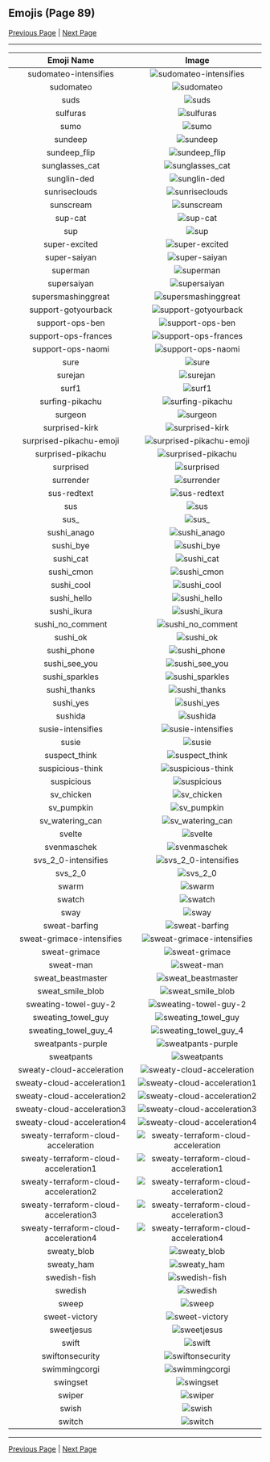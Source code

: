 
## Emojis (Page 89)

[Previous Page](/docs/hc/page-s-0088.md)
  | [Next Page](/docs/hc/page-s-0090.md)

<hr />

|Emoji Name|Image|
| :-: | :-: |
|sudomateo-intensifies| ![sudomateo-intensifies](/emojis/hc/sudomateo-intensifies.gif)|
|sudomateo| ![sudomateo](/emojis/hc/sudomateo.png)|
|suds| ![suds](/emojis/hc/suds.jpg)|
|sulfuras| ![sulfuras](/emojis/hc/sulfuras.png)|
|sumo| ![sumo](/emojis/hc/sumo.png)|
|sundeep| ![sundeep](/emojis/hc/sundeep.png)|
|sundeep_flip| ![sundeep_flip](/emojis/hc/sundeep_flip.gif)|
|sunglasses_cat| ![sunglasses_cat](/emojis/hc/sunglasses_cat.png)|
|sunglin-ded| ![sunglin-ded](/emojis/hc/sunglin-ded.gif)|
|sunriseclouds| ![sunriseclouds](/emojis/hc/sunriseclouds.png)|
|sunscream| ![sunscream](/emojis/hc/sunscream.png)|
|sup-cat| ![sup-cat](/emojis/hc/sup-cat.jpg)|
|sup| ![sup](/emojis/hc/sup.png)|
|super-excited| ![super-excited](/emojis/hc/super-excited.png)|
|super-saiyan| ![super-saiyan](/emojis/hc/super-saiyan.gif)|
|superman| ![superman](/emojis/hc/superman.jpg)|
|supersaiyan| ![supersaiyan](/emojis/hc/supersaiyan.gif)|
|supersmashinggreat| ![supersmashinggreat](/emojis/hc/supersmashinggreat.gif)|
|support-gotyourback| ![support-gotyourback](/emojis/hc/support-gotyourback.png)|
|support-ops-ben| ![support-ops-ben](/emojis/hc/support-ops-ben.jpg)|
|support-ops-frances| ![support-ops-frances](/emojis/hc/support-ops-frances.jpg)|
|support-ops-naomi| ![support-ops-naomi](/emojis/hc/support-ops-naomi.jpg)|
|sure| ![sure](/emojis/hc/sure.png)|
|surejan| ![surejan](/emojis/hc/surejan.jpg)|
|surf1| ![surf1](/emojis/hc/surf1.png)|
|surfing-pikachu| ![surfing-pikachu](/emojis/hc/surfing-pikachu.gif)|
|surgeon| ![surgeon](/emojis/hc/surgeon.png)|
|surprised-kirk| ![surprised-kirk](/emojis/hc/surprised-kirk.gif)|
|surprised-pikachu-emoji| ![surprised-pikachu-emoji](/emojis/hc/surprised-pikachu-emoji.png)|
|surprised-pikachu| ![surprised-pikachu](/emojis/hc/surprised-pikachu.png)|
|surprised| ![surprised](/emojis/hc/surprised.gif)|
|surrender| ![surrender](/emojis/hc/surrender.gif)|
|sus-redtext| ![sus-redtext](/emojis/hc/sus-redtext.png)|
|sus| ![sus](/emojis/hc/sus.jpg)|
|sus_| ![sus_](/emojis/hc/sus_.png)|
|sushi_anago| ![sushi_anago](/emojis/hc/sushi_anago.png)|
|sushi_bye| ![sushi_bye](/emojis/hc/sushi_bye.png)|
|sushi_cat| ![sushi_cat](/emojis/hc/sushi_cat.png)|
|sushi_cmon| ![sushi_cmon](/emojis/hc/sushi_cmon.png)|
|sushi_cool| ![sushi_cool](/emojis/hc/sushi_cool.png)|
|sushi_hello| ![sushi_hello](/emojis/hc/sushi_hello.png)|
|sushi_ikura| ![sushi_ikura](/emojis/hc/sushi_ikura.png)|
|sushi_no_comment| ![sushi_no_comment](/emojis/hc/sushi_no_comment.png)|
|sushi_ok| ![sushi_ok](/emojis/hc/sushi_ok.png)|
|sushi_phone| ![sushi_phone](/emojis/hc/sushi_phone.png)|
|sushi_see_you| ![sushi_see_you](/emojis/hc/sushi_see_you.png)|
|sushi_sparkles| ![sushi_sparkles](/emojis/hc/sushi_sparkles.png)|
|sushi_thanks| ![sushi_thanks](/emojis/hc/sushi_thanks.png)|
|sushi_yes| ![sushi_yes](/emojis/hc/sushi_yes.png)|
|sushida| ![sushida](/emojis/hc/sushida.png)|
|susie-intensifies| ![susie-intensifies](/emojis/hc/susie-intensifies.gif)|
|susie| ![susie](/emojis/hc/susie.png)|
|suspect_think| ![suspect_think](/emojis/hc/suspect_think.png)|
|suspicious-think| ![suspicious-think](/emojis/hc/suspicious-think.png)|
|suspicious| ![suspicious](/emojis/hc/suspicious.png)|
|sv_chicken| ![sv_chicken](/emojis/hc/sv_chicken.png)|
|sv_pumpkin| ![sv_pumpkin](/emojis/hc/sv_pumpkin.png)|
|sv_watering_can| ![sv_watering_can](/emojis/hc/sv_watering_can.png)|
|svelte| ![svelte](/emojis/hc/svelte.png)|
|svenmaschek| ![svenmaschek](/emojis/hc/svenmaschek.png)|
|svs_2_0-intensifies| ![svs_2_0-intensifies](/emojis/hc/svs_2_0-intensifies.gif)|
|svs_2_0| ![svs_2_0](/emojis/hc/svs_2_0.png)|
|swarm| ![swarm](/emojis/hc/swarm.png)|
|swatch| ![swatch](/emojis/hc/swatch.png)|
|sway| ![sway](/emojis/hc/sway.gif)|
|sweat-barfing| ![sweat-barfing](/emojis/hc/sweat-barfing.png)|
|sweat-grimace-intensifies| ![sweat-grimace-intensifies](/emojis/hc/sweat-grimace-intensifies.gif)|
|sweat-grimace| ![sweat-grimace](/emojis/hc/sweat-grimace.png)|
|sweat-man| ![sweat-man](/emojis/hc/sweat-man.png)|
|sweat_beastmaster| ![sweat_beastmaster](/emojis/hc/sweat_beastmaster.gif)|
|sweat_smile_blob| ![sweat_smile_blob](/emojis/hc/sweat_smile_blob.png)|
|sweating-towel-guy-2| ![sweating-towel-guy-2](/emojis/hc/sweating-towel-guy-2.png)|
|sweating_towel_guy| ![sweating_towel_guy](/emojis/hc/sweating_towel_guy.png)|
|sweating_towel_guy_4| ![sweating_towel_guy_4](/emojis/hc/sweating_towel_guy_4.gif)|
|sweatpants-purple| ![sweatpants-purple](/emojis/hc/sweatpants-purple.png)|
|sweatpants| ![sweatpants](/emojis/hc/sweatpants.png)|
|sweaty-cloud-acceleration| ![sweaty-cloud-acceleration](/emojis/hc/sweaty-cloud-acceleration.png)|
|sweaty-cloud-acceleration1| ![sweaty-cloud-acceleration1](/emojis/hc/sweaty-cloud-acceleration1.png)|
|sweaty-cloud-acceleration2| ![sweaty-cloud-acceleration2](/emojis/hc/sweaty-cloud-acceleration2.png)|
|sweaty-cloud-acceleration3| ![sweaty-cloud-acceleration3](/emojis/hc/sweaty-cloud-acceleration3.png)|
|sweaty-cloud-acceleration4| ![sweaty-cloud-acceleration4](/emojis/hc/sweaty-cloud-acceleration4.png)|
|sweaty-terraform-cloud-acceleration| ![sweaty-terraform-cloud-acceleration](/emojis/hc/sweaty-terraform-cloud-acceleration.png)|
|sweaty-terraform-cloud-acceleration1| ![sweaty-terraform-cloud-acceleration1](/emojis/hc/sweaty-terraform-cloud-acceleration1.png)|
|sweaty-terraform-cloud-acceleration2| ![sweaty-terraform-cloud-acceleration2](/emojis/hc/sweaty-terraform-cloud-acceleration2.png)|
|sweaty-terraform-cloud-acceleration3| ![sweaty-terraform-cloud-acceleration3](/emojis/hc/sweaty-terraform-cloud-acceleration3.png)|
|sweaty-terraform-cloud-acceleration4| ![sweaty-terraform-cloud-acceleration4](/emojis/hc/sweaty-terraform-cloud-acceleration4.png)|
|sweaty_blob| ![sweaty_blob](/emojis/hc/sweaty_blob.png)|
|sweaty_ham| ![sweaty_ham](/emojis/hc/sweaty_ham.gif)|
|swedish-fish| ![swedish-fish](/emojis/hc/swedish-fish.png)|
|swedish| ![swedish](/emojis/hc/swedish.gif)|
|sweep| ![sweep](/emojis/hc/sweep.png)|
|sweet-victory| ![sweet-victory](/emojis/hc/sweet-victory.png)|
|sweetjesus| ![sweetjesus](/emojis/hc/sweetjesus.jpg)|
|swift| ![swift](/emojis/hc/swift.png)|
|swiftonsecurity| ![swiftonsecurity](/emojis/hc/swiftonsecurity.jpg)|
|swimmingcorgi| ![swimmingcorgi](/emojis/hc/swimmingcorgi.gif)|
|swingset| ![swingset](/emojis/hc/swingset.png)|
|swiper| ![swiper](/emojis/hc/swiper.png)|
|swish| ![swish](/emojis/hc/swish.png)|
|switch| ![switch](/emojis/hc/switch.png)|

<hr/>

[Previous Page](/docs/hc/page-s-0088.md)
  | [Next Page](/docs/hc/page-s-0090.md)